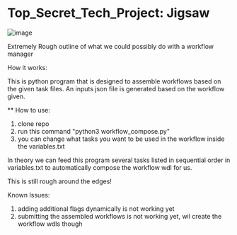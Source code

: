 # Top_Secret_Tech_Project: Jigsaw


![image](https://github.com/user-attachments/assets/bf426e1c-0ecd-4dce-937f-e3871836a2de)

Extremely Rough outline of what we could possibly do with a workflow manager

How it works:

This is python program that is designed to assemble workflows based on the given task files. An inputs json file is generated based on the workflow given. 

** How to use:
1. clone repo
2. run this command "python3 workflow_compose.py"
3. you can change what tasks you want to be used in the workflow inside the variables.txt


In theory we can feed this program several tasks listed in sequential order in  variables.txt to automatically compose the workflow wdl for us. 

This is still rough around the edges! 

Known Issues:

1. adding additional flags dynamically is not working yet
2. submitting the assembled workflows is not working yet, wil create the workflow wdls though


